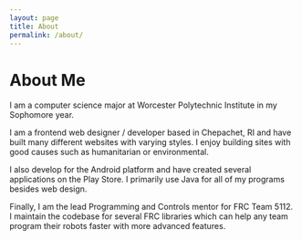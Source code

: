 ```yaml
---
layout: page
title: About
permalink: /about/
---
```



# About Me

I am a computer science major at Worcester Polytechnic Institute in my Sophomore year.

I am a frontend web designer / developer based in Chepachet, RI and have built many different websites with varying styles. I enjoy building sites with good causes such as humanitarian or environmental.

I also develop for the Android platform and have created several applications on the Play Store. I primarily use Java for all of my programs besides web design.

Finally, I am the lead Programming and Controls mentor for FRC Team 5112. I maintain the codebase for several FRC libraries which can help any team program their robots faster with more advanced features.
